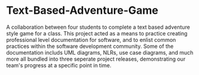 # Text-Based-Adventure-Game
A collaboration between four students to complete a text based adventure style game for a class. This project acted as a means to practice creating professional level documentation for software, and to enlist common practices within the software development community. Some of the documentation includs UML diagrams, NLRs, use case diagrams, and much more all bundled into three seperate project releases, demonstrating our team's progress at a specific point in time. 
